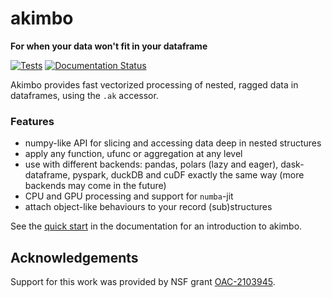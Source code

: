 # akimbo

**For when your data won't fit in your dataframe**

[![Tests](https://github.com/intake/akimbo/actions/workflows/pypi.yml/badge.svg)](https://github.com/intake/akimbo/actions/workflows/pypi.yml)
[![Documentation Status](https://readthedocs.org/projects/akimbo/badge/?version=latest)](https://akimbo.readthedocs.io/en/latest/?badge=latest)

Akimbo provides fast vectorized processing of nested, ragged data
in dataframes, using the ``.ak`` accessor.

### Features

- numpy-like API for slicing and accessing data deep in nested structures
- apply any function, ufunc or aggregation at any level
- use with different backends: pandas, polars (lazy and eager),
  dask-dataframe, pyspark, duckDB and cuDF
  exactly the same way (more backends may come in the future)
- CPU and GPU processing and support for ``numba``-jit
- attach object-like behaviours to your record (sub)structures

See the [quick
start](https://akimbo.readthedocs.io/en/latest/quickstart.html)
in the documentation for an introduction to akimbo.

Acknowledgements
----------------

Support for this work was provided by NSF grant [OAC-2103945](https://www.nsf.gov/awardsearch/showAward?AWD_ID=2103945).

